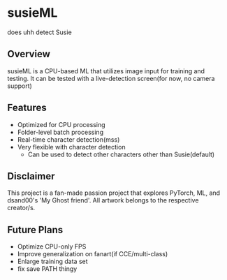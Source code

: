 # susieML
does uhh detect Susie

## Overview
susieML is a CPU-based ML that utilizes image input for training and testing.
It can be tested with a live-detection screen(for now, no camera support)

## Features
- Optimized for CPU processing
- Folder-level batch processing
- Real-time character detection(mss)
- Very flexible with character detection
   - Can be used to detect other characters other than Susie(default)

## Disclaimer
This project is a fan-made passion project that explores PyTorch, ML, and dsand00's 'My Ghost friend'.
All artwork belongs to the respective creator/s.

## Future Plans
- Optimize CPU-only FPS
- Improve generalization on fanart(if CCE/multi-class)
- Enlarge training data set
- fix save PATH thingy
